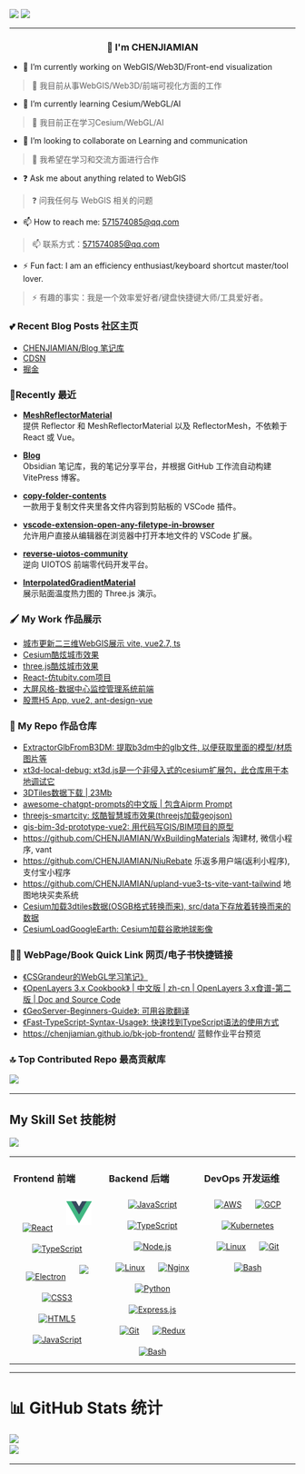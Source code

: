 [![](https://visitcount.itsvg.in/api?id=CHENJIAMIAN&icon=0&color=0)](https://visitcount.itsvg.in)
[![](https://img.shields.io/badge/Donate-Buy%20Me%20A%20Coffee-orange.svg?style=flat-square&logo=buymeacoffee)](https://www.buymeacoffee.com/CHENJIAMIAN)

---
### <div align="center">💫 I'm CHENJIAMIAN</div>  

- 🔭 I’m currently working on WebGIS/Web3D/Front-end visualization  
> 🔭 我目前从事WebGIS/Web3D/前端可视化方面的工作
- 🌱 I’m currently learning Cesium/WebGL/AI  
> 🌱 我目前正在学习Cesium/WebGL/AI
- 👯 I’m looking to collaborate on Learning and communication  
> 👯 我希望在学习和交流方面进行合作
- ❓ Ask me about anything related to WebGIS  
> ❓ 问我任何与 WebGIS 相关的问题
- 📫 How to reach me: [571574085@qq.com](mailto:571574085@qq.com)  
> 📫 联系方式：571574085@qq.com
- ⚡ Fun fact: I am an efficiency enthusiast/keyboard shortcut master/tool lover.  
> ⚡ 有趣的事实：我是一个效率爱好者/键盘快捷键大师/工具爱好者。

### 💕 Recent Blog Posts 社区主页

- [CHENJIAMIAN/Blog 笔记库](https://github.com/CHENJIAMIAN/Blog)
- [CDSN](https://blog.csdn.net/a571574085)
- [掘金](https://juejin.cn/user/1081575171693799)

### 🎇Recently 最近

- **[MeshReflectorMaterial](https://github.com/CHENJIAMIAN/MeshReflectorMaterial)**  
  提供 Reflector 和 MeshReflectorMaterial 以及 ReflectorMesh，不依赖于 React 或 Vue。  

- **[Blog](https://github.com/CHENJIAMIAN/Blog)**  
  Obsidian 笔记库，我的笔记分享平台，并根据 GitHub 工作流自动构建 VitePress 博客。  

- **[copy-folder-contents](https://github.com/CHENJIAMIAN/copy-folder-contents)**  
  一款用于复制文件夹里各文件内容到剪贴板的 VSCode 插件。  

- **[vscode-extension-open-any-filetype-in-browser](https://github.com/CHENJIAMIAN/vscode-extension-open-any-filetype-in-browser)**  
  允许用户直接从编辑器在浏览器中打开本地文件的 VSCode 扩展。  

- **[reverse-uiotos-community](https://github.com/CHENJIAMIAN/reverse-uiotos-community)**  
  逆向 UIOTOS 前端零代码开发平台。  

- **[InterpolatedGradientMaterial](https://github.com/CHENJIAMIAN/InterpolatedGradientMaterial)**  
  展示贴面温度热力图的 Three.js 演示。  

### 🖌️ My Work 作品展示

- [城市更新二三维WebGIS展示 vite, vue2.7, ts](https://chenjiamian.github.io/city-update-3d/)
- [Cesium酷炫城市效果](http://chenjiamian.me/xt3d-local-debug/)
- [three.js酷炫城市效果](http://chenjiamian.me/threejs-smartcity/)
- [React-仿tubitv.com项目](https://chenjiamian.github.io/react-tubi-tv-main/)
- [大屏风格-数据中心监控管理系统前端](https://chenjiamian.github.io/TH-IDC/)
- [股票H5 App, vue2, ant-design-vue](https://chenjiamian.github.io/StockPage/)

### 🎉 My Repo 作品仓库
- [ExtractorGlbFromB3DM: 提取b3dm中的glb文件, 以便获取里面的模型/材质图片等](https://github.com/CHENJIAMIAN/ExtractorGlbFromB3DM/tree/master)
- [xt3d-local-debug: xt3d.js是一个非侵入式的cesium扩展包，此仓库用于本地调试它](https://github.com/CHENJIAMIAN/xt3d-local-debug)
- [3DTiles数据下载 | 23Mb](https://github.com/CHENJIAMIAN/mars3d-max-shihua-3dtiles)
- [awesome-chatgpt-prompts的中文版 | 包含Aiprm Prompt](https://github.com/CHENJIAMIAN/awesome-chatgpt-prompts-zh-CN)
- [threejs-smartcity: 炫酷智慧城市效果(threejs加载geojson)](https://github.com/CHENJIAMIAN/threejs-smartcity)
- [gis-bim-3d-prototype-vue2: 用代码写GIS/BIM项目的原型](https://github.com/CHENJIAMIAN/gis-bim-3d-prototype-vue2)
- <https://github.com/CHENJIAMIAN/WxBuildingMaterials> 淘建材, 微信小程序, vant
- <https://github.com/CHENJIAMIAN/NiuRebate> 乐返多用户端(返利小程序), 支付宝小程序
- <https://github.com/CHENJIAMIAN/upland-vue3-ts-vite-vant-tailwind> 地图地块买卖系统
- [Cesium加载3dtiles数据(OSGB格式转换而来), src/data下存放着转换而来的数据](https://github.com/CHENJIAMIAN/Cesium-Load-3DTiles-OSGB-Transformed)
- [CesiumLoadGoogleEarth: Cesium加载谷歌地球影像](https://github.com/CHENJIAMIAN/CesiumLoadGoogleEarth)

### 👨‍💻 WebPage/Book Quick Link 网页/电子书快捷链接

- [《CSGrandeur的WebGL学习笔记》](https://github.com/CHENJIAMIAN/note-of-learningwebgl-of-CSGrandeur)
- [《OpenLayers 3.x Cookbook》 | 中文版 | zh-cn | OpenLayers 3.x食谱-第二版 | Doc and Source Code](https://github.com/CHENJIAMIAN/OpenLayers-3.x-Cookbook-Doc)
- [《GeoServer-Beginners-Guide》: 可用谷歌翻译](https://github.com/CHENJIAMIAN/GeoServer-Beginners-Guide)
- [《Fast-TypeScript-Syntax-Usage》: 快速找到TypeScript语法的使用方式](https://github.com/CHENJIAMIAN/Fast-TypeScript-Syntax-Usage)
- <https://chenjiamian.github.io/bk-job-frontend/> 蓝鲸作业平台预览

### 🔝 Top Contributed Repo 最高贡献库

![](https://github-contributor-stats.vercel.app/api?username=CHENJIAMIAN&limit=5&theme=dark&combine_all_yearly_contributions=true)

---

## My Skill Set 技能树

![](https://github-readme-stats.vercel.app/api/top-langs/?username=CHENJIAMIAN&theme=dark&hide_border=false&include_all_commits=true&count_private=true&layout=compact)
<table><tr><td valign="top" width="33%">

### Frontend 前端

<div align="center">  
<a href="https://reactjs.org/" target="_blank"><img style="margin: 10px" src="https://profilinator.rishav.dev/skills-assets/react-original-wordmark.svg" alt="React" height="50" /></a>  
<a href="https://getbootstrap.com/docs/3.4/javascript/" target="_blank"><img style="margin: 10px" src="https://raw.githubusercontent.com/github/explore/80688e429a7d4ef2fca1e82350fe8e3517d3494d/topics/vue/vue.png" alt="Bootstrap" height="45" /></a>  
<a href="https://www.typescriptlang.org/" target="_blank"><img style="margin: 10px" src="https://profilinator.rishav.dev/skills-assets/typescript-original.svg" alt="TypeScript" height="50" /></a>
<a href="https://cesium.com/" target="_blank"><img style="margin: 10px" src="https://img.shields.io/badge/cesium-black?style=for-the-badge&logo=cesium&logoColor=white" alt="Electron" height="50" /></a>  
<a href="https://threejs.org/" target="_blank"><img style="margin: 10px" src="https://img.shields.io/badge/threejs-black?style=for-the-badge&logo=three.js&logoColor=white" height="50" /></a>  
<a href="https://www.w3schools.com/css/" target="_blank"><img style="margin: 10px" src="https://profilinator.rishav.dev/skills-assets/css3-original-wordmark.svg" alt="CSS3" height="50" /></a>  
<a href="https://en.wikipedia.org/wiki/HTML5" target="_blank"><img style="margin: 10px" src="https://profilinator.rishav.dev/skills-assets/html5-original-wordmark.svg" alt="HTML5" height="50" /></a>  
<a href="https://www.javascript.com/" target="_blank"><img style="margin: 10px" src="https://profilinator.rishav.dev/skills-assets/javascript-original.svg" alt="JavaScript" height="50" /></a>  
</div>

</td><td valign="top" width="33%">

### Backend 后端

<div align="center">  
<a href="https://www.javascript.com/" target="_blank"><img style="margin: 10px" src="https://profilinator.rishav.dev/skills-assets/javascript-original.svg" alt="JavaScript" height="50" /></a>  
<a href="https://www.typescriptlang.org/" target="_blank"><img style="margin: 10px" src="https://profilinator.rishav.dev/skills-assets/typescript-original.svg" alt="TypeScript" height="50" /></a>  
<a href="https://nodejs.org/" target="_blank"><img style="margin: 10px" src="https://profilinator.rishav.dev/skills-assets/nodejs-original-wordmark.svg" alt="Node.js" height="50" /></a>  
<a href="https://www.linux.org/" target="_blank"><img style="margin: 10px" src="https://profilinator.rishav.dev/skills-assets/linux-original.svg" alt="Linux" height="50" /></a>  
<a href="https://www.nginx.com/" target="_blank"><img style="margin: 10px" src="https://profilinator.rishav.dev/skills-assets/nginx-original.svg" alt="Nginx" height="50" /></a>  
<a href="https://www.python.org/" target="_blank"><img style="margin: 10px" src="https://profilinator.rishav.dev/skills-assets/python-original.svg" alt="Python" height="50" /></a>  
<a href="https://expressjs.com/" target="_blank"><img style="margin: 10px" src="https://profilinator.rishav.dev/skills-assets/express-original-wordmark.svg" alt="Express.js" height="50" /></a>  
<a href="https://github.com/" target="_blank"><img style="margin: 10px" src="https://profilinator.rishav.dev/skills-assets/git-scm-icon.svg" alt="Git" height="50" /></a>  
<a href="https://redux.js.org/" target="_blank"><img style="margin: 10px" src="https://profilinator.rishav.dev/skills-assets/redux-original.svg" alt="Redux" height="50" /></a>  
<a href="https://www.gnu.org/software/bash/" target="_blank"><img style="margin: 10px" src="https://profilinator.rishav.dev/skills-assets/gnu_bash-icon.svg" alt="Bash" height="50" /></a>  
</div>

</td><td valign="top" width="33%">

### DevOps 开发运维

<div align="center">  
<a href="https://aws.amazon.com/" target="_blank"><img style="margin: 10px" src="https://profilinator.rishav.dev/skills-assets/amazonwebservices-original-wordmark.svg" alt="AWS" height="50" /></a>  
<a href="https://cloud.google.com/" target="_blank"><img style="margin: 10px" src="https://profilinator.rishav.dev/skills-assets/google_cloud-icon.svg" alt="GCP" height="50" /></a>  
<a href="https://kubernetes.io/" target="_blank"><img style="margin: 10px" src="https://profilinator.rishav.dev/skills-assets/kubernetes-icon.svg" alt="Kubernetes" height="50" /></a>  
<a href="https://www.linux.org/" target="_blank"><img style="margin: 10px" src="https://profilinator.rishav.dev/skills-assets/linux-original.svg" alt="Linux" height="50" /></a>  
<a href="https://github.com/" target="_blank"><img style="margin: 10px" src="https://profilinator.rishav.dev/skills-assets/git-scm-icon.svg" alt="Git" height="50" /></a>  
<a href="https://www.gnu.org/software/bash/" target="_blank"><img style="margin: 10px" src="https://profilinator.rishav.dev/skills-assets/gnu_bash-icon.svg" alt="Bash" height="50" /></a>  
</div>

</td></tr></table>  

---

# 📊 GitHub Stats 统计

![](https://github-readme-stats.vercel.app/api?username=CHENJIAMIAN&theme=dark&hide_border=false&include_all_commits=true&count_private=true)<br/>
![](https://github-readme-streak-stats.herokuapp.com/?user=CHENJIAMIAN&theme=dark&hide_border=false)<br/>

---
